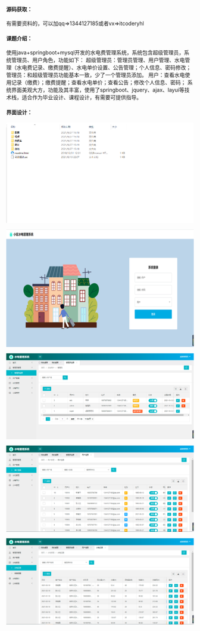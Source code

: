 #### 源码获取：

有需要资料的，可以加qq=>1344127185或者vx=>itcoderyhl

#### 课题介绍：

使用java+springboot+mysql开发的水电费管理系统，系统包含超级管理员，系统管理员、用户角色，功能如下：
超级管理员：管理员管理、用户管理、水电管理（水电费记录、缴费提醒）、水电单价设置、公告管理；个人信息、密码修改；
管理员：和超级管理员功能基本一致，少了一个管理员添加。
用户：查看水电使用记录（缴费）；缴费提醒；查看水电单价；查看公告；修改个人信息、密码；
系统界面美观大方，功能及其丰富，使用了springboot、jquery、ajax、layui等技术栈，适合作为毕业设计、课程设计，有需要可提供指导。

#### 界面设计：

![](https://github.com/itcoderyhl/water-elec-bill/blob/main/images/1.png)

![](https://github.com/itcoderyhl/water-elec-bill/blob/main/images/2.png)

![](https://github.com/itcoderyhl/water-elec-bill/blob/main/images/3.png)

![](https://github.com/itcoderyhl/water-elec-bill/blob/main/images/4.png)

![](https://github.com/itcoderyhl/water-elec-bill/blob/main/images/5.png)

